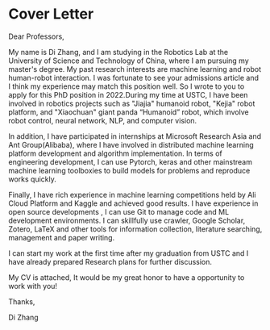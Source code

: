 # Cover Letter

Dear Professors,

My name is Di Zhang, and I am studying in the Robotics Lab at the University of Science and Technology of China, where I am pursuing my master's degree. My past research interests are machine learning and robot human-robot interaction.
I was fortunate to see your admissions article and I think my experience may match this position well. So I wrote to you to apply for this PhD position in 2022.During my time at USTC, I have been involved in robotics projects such as "Jiajia" humanoid robot, "Kejia" robot platform, and "Xiaochuan" giant panda “Humanoid” robot, which involve robot control, neural network, NLP, and computer vision.

In addition, I have participated in internships at Microsoft Research Asia and Ant Group(Alibaba), where I have involved in distributed machine learning platform development and algorithm implementation.
In terms of engineering development, I can use Pytorch, keras and other mainstream machine learning  toolboxies to build models for problems and reproduce works quickly.

Finally, I have rich experience in machine learning competitions held by Ali Cloud Platform and Kaggle and achieved good results. I have experience in open source developments , I can use Git to manage code and ML development environments. I can skillfully use crawler, Google Scholar, Zotero, LaTeX and other tools for information collection, literature searching, management and paper writing.

I can start my work at the first time after my graduation from USTC and I have already prepared Research plans for further discussion.

My CV is attached, It would be my great honor to have a opportunity to work with you!

Thanks, 

Di Zhang

